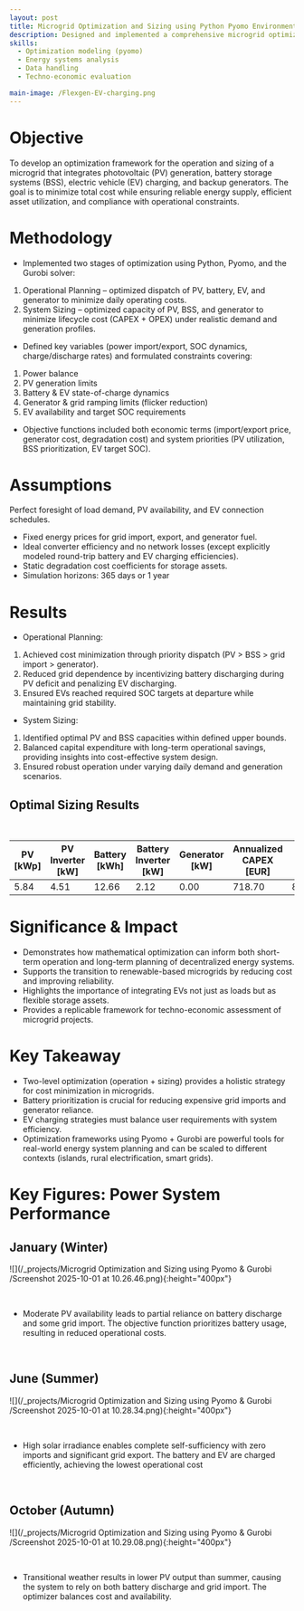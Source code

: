 ```yaml
---
layout: post
title: Microgrid Optimization and Sizing using Python Pyomo Environment & Gurobi Solver
description: Designed and implemented a comprehensive microgrid optimization model using Pyomo, covering both operational planning and component sizing. The framework minimizes cost while prioritizing PV usage, incorporates EV charging strategies, battery and generator constraints, and extends to optimal sizing of system components to ensure reliable, efficient, and economically viable microgrid performance.
skills: 
  - Optimization modeling (pyomo)
  - Energy systems analysis
  - Data handling
  - Techno-economic evaluation

main-image: /Flexgen-EV-charging.png
---
```


# Objective
To develop an optimization framework for the operation and sizing of a microgrid that integrates photovoltaic (PV) generation, battery storage systems (BSS), electric vehicle (EV) charging, and backup generators. The goal is to minimize total cost while ensuring reliable energy supply, efficient asset utilization, and compliance with operational constraints.

# Methodology
- Implemented two stages of optimization using Python, Pyomo, and the Gurobi solver:
1. Operational Planning – optimized dispatch of PV, battery, EV, and generator to minimize daily operating costs.
2. System Sizing – optimized capacity of PV, BSS, and generator to minimize lifecycle cost (CAPEX + OPEX) under realistic demand and generation profiles.
- Defined key variables (power import/export, SOC dynamics, charge/discharge rates) and formulated constraints covering:
1. Power balance
2. PV generation limits
3. Battery & EV state-of-charge dynamics
4. Generator & grid ramping limits (flicker reduction)
5. EV availability and target SOC requirements
- Objective functions included both economic terms (import/export price, generator cost, degradation cost) and system priorities (PV utilization, BSS prioritization, EV target SOC).

# Assumptions
Perfect foresight of load demand, PV availability, and EV connection schedules.
- Fixed energy prices for grid import, export, and generator fuel.
- Ideal converter efficiency and no network losses (except explicitly modeled round-trip battery and EV charging efficiencies).
- Static degradation cost coefficients for storage assets.
- Simulation horizons: 365 days or 1 year

# Results
- Operational Planning:
1. Achieved cost minimization through priority dispatch (PV > BSS > grid import > generator).
2. Reduced grid dependence by incentivizing battery discharging during PV deficit and penalizing EV discharging.
3. Ensured EVs reached required SOC targets at departure while maintaining grid stability.
- System Sizing:
1. Identified optimal PV and BSS capacities within defined upper bounds.
2. Balanced capital expenditure with long-term operational savings, providing insights into cost-effective system design.
3. Ensured robust operation under varying daily demand and generation scenarios.

## Optimal Sizing Results
<br>

| PV [kWp] | PV Inverter [kW] | Battery [kWh] | Battery Inverter [kW] | Generator [kW] | Annualized CAPEX [EUR] | OPEX [EUR] | Total Cost [EUR] |
|----------|------------------|---------------|-----------------------|----------------|-------------------------|------------|------------------|
| 5.84     | 4.51             | 12.66         | 2.12                  | 0.00           | 718.70                  | 813.77     | 1,566.33         |

# Significance & Impact
- Demonstrates how mathematical optimization can inform both short-term operation and long-term planning of decentralized energy systems.
- Supports the transition to renewable-based microgrids by reducing cost and improving reliability.
- Highlights the importance of integrating EVs not just as loads but as flexible storage assets.
- Provides a replicable framework for techno-economic assessment of microgrid projects.

# Key Takeaway
- Two-level optimization (operation + sizing) provides a holistic strategy for cost minimization in microgrids.
- Battery prioritization is crucial for reducing expensive grid imports and generator reliance.
- EV charging strategies must balance user requirements with system efficiency.
- Optimization frameworks using Pyomo + Gurobi are powerful tools for real-world energy system planning and can be scaled to different contexts (islands, rural electrification, smart grids).



# Key Figures: Power System Performance
## January (Winter)
![](/_projects/Microgrid Optimization and Sizing using Pyomo & Gurobi
/Screenshot 2025-10-01 at 10.26.46.png){:height="400px"}

<br>

- Moderate PV availability leads to partial reliance on battery discharge and some grid import. The objective function prioritizes battery usage, resulting in reduced operational costs.

<br>

## June (Summer)
![](/_projects/Microgrid Optimization and Sizing using Pyomo & Gurobi
/Screenshot 2025-10-01 at 10.28.34.png){:height="400px"}

<br>

- High solar irradiance enables complete self-sufficiency with zero imports and significant grid export. The battery and EV are charged efficiently, achieving the lowest operational cost
<br>

## October (Autumn)
![](/_projects/Microgrid Optimization and Sizing using Pyomo & Gurobi
/Screenshot 2025-10-01 at 10.29.08.png){:height="400px"}

<br>

- Transitional weather results in lower PV output than summer, causing the system to rely on both battery discharge and grid import. The optimizer balances cost and availability.
<br>
